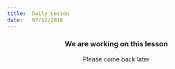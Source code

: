 ```yaml
---
title:  Daily Lesson
date:   07/12/2018
---
```


### <center>We are working on this lesson</center>
<center>Please come back later</center>
